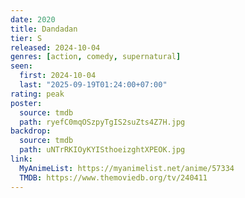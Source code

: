 ```yaml
---
date: 2020
title: Dandadan
tier: S
released: 2024-10-04
genres: [action, comedy, supernatural]
seen:
  first: 2024-10-04
  last: "2025-09-19T01:24:00+07:00"
rating: peak
poster:
  source: tmdb
  path: ryefC0mqOSzpyTgIS2suZts4Z7H.jpg
backdrop:
  source: tmdb
  path: uNTrRKIOyKYISthoeizghtXPEOK.jpg
link:
  MyAnimeList: https://myanimelist.net/anime/57334
  TMDB: https://www.themoviedb.org/tv/240411
---
```

